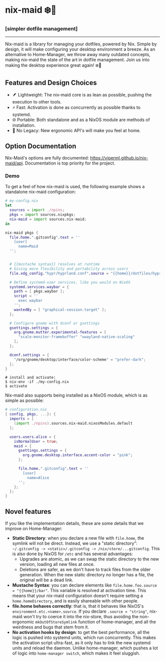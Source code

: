 <div class="VPHide">
  <h1>nix-maid ❄️🧹</h1>
  <h3>[simpler dotfile management]</h3>
</div>


---


Nix-maid is a library for managing your dotfiles, powered by Nix.
Simple by design, it will make configuring your desktop environment
a breeze. As an alternative to Home-Manager, we throw away many
outdated concepts, making nix-maid the state of the art in dotfile management. Join us into making the desktop experience great again! ❄️🧹

<div class="VPHide">

## Features and Design Choices

- 🪶 Lightweight: The nix-maid core is as lean as possible, pushing the execution to other tools.
- ⚡ Fast: Activation is done as concurrently as possible thanks to systemd.
- 🌐 Portable: Both standalone and as a NixOS module are methods of installation.
- 🚫 No Legacy: New ergonomic API's will make you feel at home.


## Option Documentation

Nix-Maid's options are fully documented: https://viperml.github.io/nix-maid/api. Documentation is top priority for the project.


</div>


### Demo

To get a feel of how nix-maid is used, the following example
shows a standalone nix-maid configuration:

```nix
# my-config.nix
let
  sources = import ./npins;
  pkgs = import sources.nixpkgs;
  nix-maid = import sources.nix-maid;
in

nix-maid pkgs {
  file.home.".gitconfig".text = ''
    [user]
      name=Maid
  '';


  # {{mustache syntax}} resolves at runtime
  # Giving more flexibility and portability across users
  file.xdg_config."hypr/hyprland.conf".source = "{{home}}/dotfiles/hyprland.conf";

  # Define systemd-user services, like you would on NixOS
  systemd.services.waybar = {
    path = [ pkgs.waybar ];
    script = ''
      exec waybar
    '';
    wantedBy = [ "graphical-session.target" ];
  };

  # Configure gnome with dconf or gsettings
  gsettings.settings = {
    org.gnome.mutter.experimental-features = [
      "scale-monitor-framebuffer" "xwayland-native-scaling"
    ];
  };

  dconf.settings = {
    "/org/gnome/desktop/interface/color-scheme" = "prefer-dark";
  };
}
```

```
# install and activate:
$ nix-env -if ./my-config.nix
$ activate
```

Nix-maid also supports being installed as a NixOS module, which
is as simple as possible:

```nix
# configuration.nix
{ config, pkgs, ...}: {
  imports = [
    (import ./npins).sources.nix-maid.nixosModules.default
  ];

  users.users.alice = {
    isNormalUser = true;
    maid = {
      gsettings.settings = {
        org.gnome.desktop.interface.accent-color = "pink";
      };

      file.home.".gitconfig".text = ''
        [user]
          name=Alice
      '';
    };
  };
}
```


## Novel features

If you like the implementation details, these are some details that we improve on Home-Manager:

- **Static Directory**: when you declare a new file with `file.home`, the symlink will not be direct. Instead, we use a "static directory":
  `~/.gitconfig -> <static>/.gitconfig -> /nix/store/...gitconfig`. This is also done by NixOS for `/etc` and has several advantages:
  - Upgrades are atomic, as we can swap the static directory to the new version, loading all new files at once.
  - Deletions are safer, as we don't have to track files from the older generation. When the new static directory no longer has a file,
    the original will be a dead link.
- **Mustache Syntax**: you can declare elements like `file.home.foo.source = "{{home}}/bar"`. This variable is resolved at activation time. This
  means that your nix-maid configuration doesn't require setting a `home.homeDirectory`, and is easily shareable with other people.
- **file.home behaves correctly**: that is, that it behaves like NixOS's `environment.etc.<name>.source`. If you declare `.source = "string"`,
  nix-maid won't try to coerce it into the nix-store, thus avoiding the non-ergonomic `mkOutOfStoreSymlink` function of home-manager, and all
  the weirdness and bugs that stem from it.
- **No activation hooks by design**: to get the best performance, all the logic is pushed into systemd units, which run concurrently. This makes
  the activation script ultra-fast, as it only has to link the new systemd units and reload the daemon. Unlike home-manager, which pushes a lot
  of logic into `home-manager switch`, which makes it feel sluggish.
